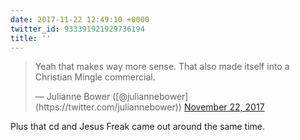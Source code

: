 ```yaml
---
date: 2017-11-22 12:49:10 +0000
twitter_id: 933391921929736194
title: ''
---
```


<blockquote class="twitter-tweet"><p lang="en" dir="ltr">Yeah that makes way more sense.   That also made itself into a Christian Mingle commercial.</p>&mdash; Julianne Bower ([@juliannebower](https://twitter.com/juliannebower)) <a href="https://twitter.com/juliannebower/status/933381137778597889?ref_src=twsrc%5Etfw">November 22, 2017</a></blockquote>
<script async src="https://platform.twitter.com/widgets.js" charset="utf-8"></script>

Plus that cd and Jesus Freak came out around the same time.
